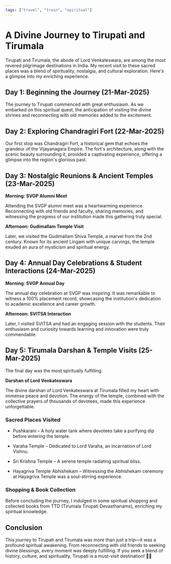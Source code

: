 ```yaml
---
tags: ["travel", "train", "spiritual"]
---
```


# A Divine Journey to Tirupati and Tirumala

<!--markdownlint-disable MD036-->

Tirupati and Tirumala, the abode of Lord Venkateswara, are among the most revered pilgrimage
destinations in India. My recent visit to these sacred places was a blend of spirituality, nostalgia,
and cultural exploration. Here's a glimpse into my enriching experience.

## Day 1: Beginning the Journey (21-Mar-2025)

The journey to Tirupati commenced with great enthusiasm. As we embarked on this spiritual quest,
the anticipation of visiting the divine shrines and reconnecting with old memories added to the excitement.

## Day 2: Exploring Chandragiri Fort (22-Mar-2025)

Our first stop was Chandragiri Fort, a historical gem that echoes the grandeur of the Vijayanagara Empire.
The fort's architecture, along with the scenic beauty surrounding it, provided a captivating experience,
offering a glimpse into the region's glorious past.

## Day 3: Nostalgic Reunions & Ancient Temples (23-Mar-2025)

**Morning: SVGP Alumni Meet**

Attending the SVGP alumni meet was a heartwarming experience. Reconnecting with old friends and faculty,
sharing memories, and witnessing the progress of our institution made this gathering truly special.

**Afternoon: Gudimallam Temple Visit**

Later, we visited the Gudimallam Shiva Temple, a marvel from the 2nd century. Known for its ancient Lingam
with unique carvings, the temple exuded an aura of mysticism and spiritual energy.

## Day 4: Annual Day Celebrations & Student Interactions (24-Mar-2025)

**Morning: SVGP Annual Day**

The annual day celebration at SVGP was inspiring. It was remarkable to witness a 100% placement record,
showcasing the institution's dedication to academic excellence and career growth.

**Afternoon: SVITSA Interaction**

Later, I visited SVITSA and had an engaging session with the students. Their enthusiasm and curiosity
towards learning and innovation were truly commendable.

## Day 5: Tirumala Darshan & Temple Visits (25-Mar-2025)

The final day was the most spiritually fulfilling.

**Darshan of Lord Venkateswara**

The divine darshan of Lord Venkateswara at Tirumala filled my heart with immense peace and devotion.
The energy of the temple, combined with the collective prayers of thousands of devotees, made this
experience unforgettable.

### Sacred Places Visited

- Pushkarani – A holy water tank where devotees take a purifying dip before entering the temple.

- Varaha Temple – Dedicated to Lord Varaha, an incarnation of Lord Vishnu.

- Sri Krishna Temple – A serene temple radiating spiritual bliss.

- Hayagriva Temple Abhishekam – Witnessing the Abhishekam ceremony at Hayagriva Temple was a
  soul-stirring experience.

### Shopping & Book Collection

Before concluding the journey, I indulged in some spiritual shopping and collected books from TTD
(Tirumala Tirupati Devasthanams), enriching my spiritual knowledge.

## Conclusion

This journey to Tirupati and Tirumala was more than just a trip—it was a profound spiritual awakening.
From reconnecting with old friends to seeking divine blessings, every moment was deeply fulfilling.
If you seek a blend of history, culture, and spirituality, Tirupati is a must-visit destination! 🙏✨
